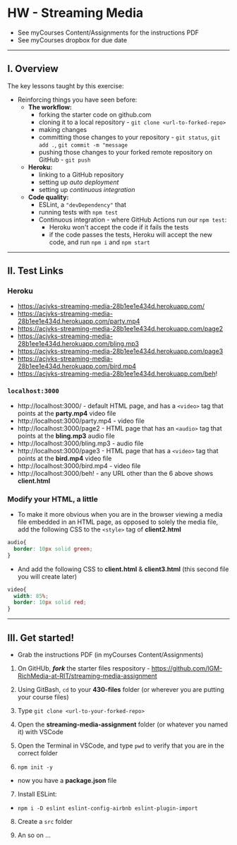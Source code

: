 # HW - Streaming Media

- See myCourses Content/Assignments for the instructions PDF
- See myCourses dropbox for due date

---

## I. Overview
The key lessons taught by this exercise:
- Reinforcing things you have seen before:
  - **The workflow:**
    - forking the starter code on github.com
    - cloning it to a local repository - `git clone <url-to-forked-repo>`
    - making changes
    - committing those changes to your repository - `git status`, `git add .`, `git commit -m "message`
    - pushing those changes to your forked remote repository on GitHub - `git push`
  - **Heroku:**
     - linking to a GitHub repository
     - setting up *auto deployment*
     - setting up *continuous integration*
  - **Code quality:**
    - ESLint, a `"devDependency"` that 
    - running tests with `npm test`
    - Continuous integration - where GitHub Actions run our `npm test`:
      - Heroku won't accept the code if it fails the tests
      - if the code passes the tests, Heroku will accept the new code, and run `npm i` and `npm start`


---

## II. Test Links

### Heroku

- https://acjvks-streaming-media-28b1ee1e434d.herokuapp.com/
- https://acjvks-streaming-media-28b1ee1e434d.herokuapp.com/party.mp4
- https://acjvks-streaming-media-28b1ee1e434d.herokuapp.com/page2
- https://acjvks-streaming-media-28b1ee1e434d.herokuapp.com/bling.mp3
- https://acjvks-streaming-media-28b1ee1e434d.herokuapp.com/page3
- https://acjvks-streaming-media-28b1ee1e434d.herokuapp.com/bird.mp4
- https://acjvks-streaming-media-28b1ee1e434d.herokuapp.com/beh!

### `localhost:3000`

- http://localhost:3000/ - default HTML page, and has a `<video>` tag that points at the **party.mp4** video file
- http://localhost:3000/party.mp4 - video file
- http://localhost:3000/page2 - HTML page that has an `<audio>` tag that points at the **bling.mp3** audio file
- http://localhost:3000/bling.mp3 - audio file
- http://localhost:3000/page3 - HTML page that has a `<video>` tag that points at the **bird.mp4** video file
- http://localhost:3000/bird.mp4 - video file
- http://localhost:3000/beh! - any URL other than the 6 above shows **client.html**

### Modify your HTML, a little

- To make it more obvious when you are in the browser viewing a media file embedded in an HTML page, as opposed to solely the media file, add the following CSS to the `<style>` tag of **client2.html**

```css
audio{
  border: 10px solid green;
}
```
- And add the following CSS to **client.html** & **client3.html** (this second file you will create later)

```css
video{
  width: 85%;
  border: 10px solid red;
}
```

---

## III. Get started!
- Grab the instructions PDF (in myCourses Content/Assignments)
1) On GitHUb, ***fork*** the starter files respository - https://github.com/IGM-RichMedia-at-RIT/streaming-media-assignment
   
2) Using GitBash, `cd` to your **430-files** folder (or wherever you are putting your course files)

3) Type `git clone <url-to-your-forked-repo>`

4) Open the **streaming-media-assignment** folder (or whatever you named it) with VSCode

5) Open the Terminal in VSCode, and type `pwd` to verify that you are in the correct folder

6) `npm init -y`

- now you have a **package.json** file

7) Install ESLint:

- `npm i -D eslint eslint-config-airbnb eslint-plugin-import`

8) Create a `src` folder

9) An so on ...
